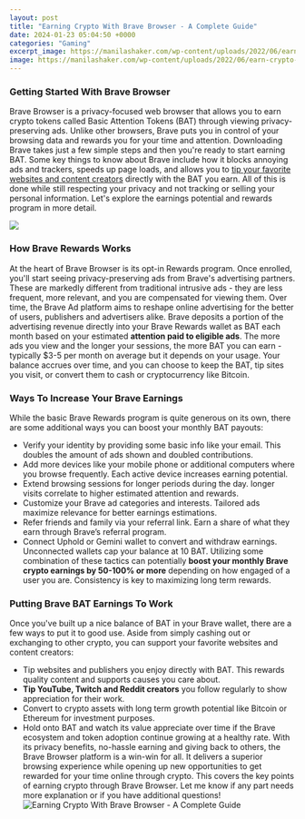 ```yaml
---
layout: post
title: "Earning Crypto With Brave Browser - A Complete Guide"
date: 2024-01-23 05:04:50 +0000
categories: "Gaming"
excerpt_image: https://manilashaker.com/wp-content/uploads/2022/06/earn-crypto-through-brave-browser.jpg
image: https://manilashaker.com/wp-content/uploads/2022/06/earn-crypto-through-brave-browser.jpg
---
```


### Getting Started With Brave Browser
Brave Browser is a privacy-focused web browser that allows you to earn crypto tokens called Basic Attention Tokens (BAT) through viewing privacy-preserving ads. Unlike other browsers, Brave puts you in control of your browsing data and rewards you for your time and attention. Downloading Brave takes just a few simple steps and then you're ready to start earning BAT.
Some key things to know about Brave include how it blocks annoying ads and trackers, speeds up page loads, and allows you to [tip your favorite websites and content creators](https://fistore.mysenprints.com/collection/able) directly with the BAT you earn. All of this is done while still respecting your privacy and not tracking or selling your personal information. Let's explore the earnings potential and rewards program in more detail. 

![](https://i.pcmag.com/imagery/lineups/04aJGN1PC4dCMoBopujkKnt-3.fit_lim.size_1200x630.v1590089044.png)
### How Brave Rewards Works
At the heart of Brave Browser is its opt-in Rewards program. Once enrolled, you'll start seeing privacy-preserving ads from Brave's advertising partners. These are markedly different from traditional intrusive ads - they are less frequent, more relevant, and you are compensated for viewing them. Over time, the Brave Ad platform aims to reshape online advertising for the better of users, publishers and advertisers alike.
Brave deposits a portion of the advertising revenue directly into your Brave Rewards wallet as BAT each month based on your estimated **attention paid to eligible ads**. The more ads you view and the longer your sessions, the more BAT you can earn - typically $3-5 per month on average but it depends on your usage. Your balance accrues over time, and you can choose to keep the BAT, tip sites you visit, or convert them to cash or cryptocurrency like Bitcoin.
### Ways To Increase Your Brave Earnings
While the basic Brave Rewards program is quite generous on its own, there are some additional ways you can boost your monthly BAT payouts:
- Verify your identity by providing some basic info like your email. This doubles the amount of ads shown and doubled contributions.
- Add more devices like your mobile phone or additional computers where you browse frequently. Each active device increases earning potential. 
- Extend browsing sessions for longer periods during the day. longer visits correlate to higher estimated attention and rewards. 
- Customize your Brave ad categories and interests. Tailored ads maximize relevance for better earnings estimations.
- Refer friends and family via your referral link. Earn a share of what they earn through Brave’s referral program. 
- Connect Uphold or Gemini wallet to convert and withdraw earnings. Unconnected wallets cap your balance at 10 BAT.
Utilizing some combination of these tactics can potentially **boost your monthly Brave crypto earnings by 50-100% or more** depending on how engaged of a user you are. Consistency is key to maximizing long term rewards.
### Putting Brave BAT Earnings To Work
Once you've built up a nice balance of BAT in your Brave wallet, there are a few ways to put it to good use. Aside from simply cashing out or exchanging to other crypto, you can support your favorite websites and content creators:
- Tip websites and publishers you enjoy directly with BAT. This rewards quality content and supports causes you care about. 
- **Tip YouTube, Twitch and Reddit creators** you follow regularly to show appreciation for their work.
- Convert to crypto assets with long term growth potential like Bitcoin or Ethereum for investment purposes. 
- Hold onto BAT and watch its value appreciate over time if the Brave ecosystem and token adoption continue growing at a healthy rate. 
With its privacy benefits, no-hassle earning and giving back to others, the Brave Browser platform is a win-win for all. It delivers a superior browsing experience while opening up new opportunities to get rewarded for your time online through crypto.
This covers the key points of earning crypto through Brave Browser. Let me know if any part needs more explanation or if you have additional questions!
![Earning Crypto With Brave Browser - A Complete Guide](https://manilashaker.com/wp-content/uploads/2022/06/earn-crypto-through-brave-browser.jpg)